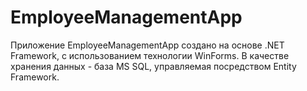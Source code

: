 # EmployeeManagementApp

Приложение EmployeeManagementApp создано на основе .NET Framework, с использованием технологии WinForms.
В качестве хранения данных - база MS SQL, управляемая посредством Entity Framework.
